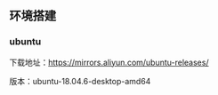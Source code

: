 ## 环境搭建

### ubuntu
下载地址：https://mirrors.aliyun.com/ubuntu-releases/

版本：ubuntu-18.04.6-desktop-amd64
